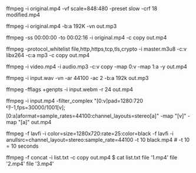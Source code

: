 

ffmpeg -i original.mp4 -vf scale=848:480 -preset slow -crf 18 modified.mp4

ffmpeg -i original.mp4 -b:a 192K -vn out.mp3

ffmpeg -ss 00:00:00 -to 00:02:16 -i original.mp4 -c copy out.mp4

ffmpeg -protocol_whitelist file,http,https,tcp,tls,crypto -i master.m3u8 -c:v libx264 -c:a mp3 -c copy out.mp4

ffmpeg -i video.mp4 -i audio.mp3 -c:v copy -map 0:v -map 1:a -y out.mp4

ffmpeg -i input.wav -vn -ar 44100 -ac 2 -b:a 192k out.mp3

ffmpeg -fflags +genpts -i input.webm -r 24 out.mp4

ffmpeg -i input.mp4 -filter_complex "[0:v]pad=1280:720:-1:-1,fps=30000/1001[v];[0:a]aformat=sample_rates=44100:channel_layouts=stereo[a]" -map "[v]" -map "[a]" out.mp4

ffmpeg -f lavfi -i color=size=1280x720:rate=25:color=black -f lavfi -i anullsrc=channel_layout=stereo:sample_rate=44100 -t 10 black.mp4 # -t 10 = 10 seconds

ffmpeg -f concat -i list.txt -c copy out.mp4
$ cat list.txt
file '1.mp4'
file '2.mp4'
file '3.mp4'
